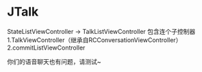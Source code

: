 # JTalk

StateListViewController -> TalkListViewController 包含连个子控制器1.TalkViewController（继承自RCConversationViewController）  2.commitListViewController

你们的语音聊天也有问题，请测试~
